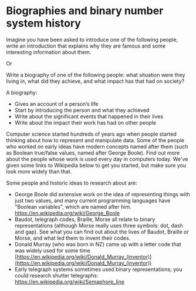 # Biographies and binary number system history

Imagine you have been asked to introduce one of the following people, write an introduction that explains why they are famous and some interesting information about them.

Or

Write a biography of one of the following people: what situation were they living in, what did they achieve, and what impact has that had on society?

A biography:

- Gives an account of a person’s life 
- Start by introducing the person and what they achieved
- Write about the significant events that happened in their lives
- Write about the impact their work has had on other people

Computer science started hundreds of years ago when people started thinking about how to represent and manipulate data. Some of the people who worked on early ideas have modern concepts named after them (such as Boolean true/false values, named after George Boole). Find out more about the people whose work is used every day in computers today. We've given some links to Wikipedia below to get you started, but make sure you look more widely than that.

Some people and historic ideas to research about are:

- George Boole did extensive work on the idea of representing things with just two values, and many current programming languages have "Boolean variables", which are named after him. <https://en.wikipedia.org/wiki/George_Boole>
- Baudot, telegraph codes, Braille, Morse all relate to binary representations (although Morse really uses three symbols: dot, dash and gap). See what you can find out about the lives of Baudot, Braille or Morse, and what led them to invent their codes.
- Donald Murray (who was born in NZ) came up with a letter code that was widely used for some time [https://en.wikipedia.org/wiki/Donald_Murray_(inventor)](https://en.wikipedia.org/wiki/Donald_Murray_(inventor))
- Early telegraph systems sometimes used binary representations; you could research shutter telegraphs: <https://en.wikipedia.org/wiki/Semaphore_line>